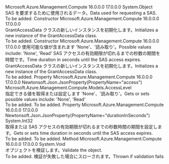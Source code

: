 <Type Name="GrantAccessData" FullName="Microsoft.Azure.Management.Compute.Models.GrantAccessData">
  <TypeSignature Language="C#" Value="public class GrantAccessData" />
  <TypeSignature Language="ILAsm" Value=".class public auto ansi beforefieldinit GrantAccessData extends System.Object" />
  <TypeSignature Language="DocId" Value="T:Microsoft.Azure.Management.Compute.Models.GrantAccessData" />
  <TypeSignature Language="VB.NET" Value="Public Class GrantAccessData" />
  <TypeSignature Language="F#" Value="type GrantAccessData = class" />
  <AssemblyInfo>
    <AssemblyName>Microsoft.Azure.Management.Compute</AssemblyName>
    <AssemblyVersion>16.0.0.0</AssemblyVersion>
    <AssemblyVersion>17.0.0.0</AssemblyVersion>
  </AssemblyInfo>
  <Base>
    <BaseTypeName>System.Object</BaseTypeName>
  </Base>
  <Interfaces />
  <Docs>
    <summary>
            <span data-ttu-id="eca08-101">SAS を要求するために使用されるデータ。</span><span class="sxs-lookup"><span data-stu-id="eca08-101">Data used for requesting a SAS.</span></span>
            </summary>
    <remarks>To be added.</remarks>
  </Docs>
  <Members>
    <Member MemberName=".ctor">
      <MemberSignature Language="C#" Value="public GrantAccessData ();" />
      <MemberSignature Language="ILAsm" Value=".method public hidebysig specialname rtspecialname instance void .ctor() cil managed" />
      <MemberSignature Language="DocId" Value="M:Microsoft.Azure.Management.Compute.Models.GrantAccessData.#ctor" />
      <MemberSignature Language="VB.NET" Value="Public Sub New ()" />
      <MemberType>Constructor</MemberType>
      <AssemblyInfo>
        <AssemblyName>Microsoft.Azure.Management.Compute</AssemblyName>
        <AssemblyVersion>16.0.0.0</AssemblyVersion>
        <AssemblyVersion>17.0.0.0</AssemblyVersion>
      </AssemblyInfo>
      <Parameters />
      <Docs>
        <summary>
            <span data-ttu-id="eca08-102">GrantAccessData クラスの新しいインスタンスを初期化します。</span><span class="sxs-lookup"><span data-stu-id="eca08-102">Initializes a new instance of the GrantAccessData class.</span></span>
            </summary>
        <remarks>To be added.</remarks>
      </Docs>
    </Member>
    <Member MemberName=".ctor">
      <MemberSignature Language="C#" Value="public GrantAccessData (Microsoft.Azure.Management.Compute.Models.AccessLevel access, int durationInSeconds);" />
      <MemberSignature Language="ILAsm" Value=".method public hidebysig specialname rtspecialname instance void .ctor(valuetype Microsoft.Azure.Management.Compute.Models.AccessLevel access, int32 durationInSeconds) cil managed" />
      <MemberSignature Language="DocId" Value="M:Microsoft.Azure.Management.Compute.Models.GrantAccessData.#ctor(Microsoft.Azure.Management.Compute.Models.AccessLevel,System.Int32)" />
      <MemberSignature Language="VB.NET" Value="Public Sub New (access As AccessLevel, durationInSeconds As Integer)" />
      <MemberSignature Language="F#" Value="new Microsoft.Azure.Management.Compute.Models.GrantAccessData : Microsoft.Azure.Management.Compute.Models.AccessLevel * int -&gt; Microsoft.Azure.Management.Compute.Models.GrantAccessData" Usage="new Microsoft.Azure.Management.Compute.Models.GrantAccessData (access, durationInSeconds)" />
      <MemberType>Constructor</MemberType>
      <AssemblyInfo>
        <AssemblyName>Microsoft.Azure.Management.Compute</AssemblyName>
        <AssemblyVersion>16.0.0.0</AssemblyVersion>
        <AssemblyVersion>17.0.0.0</AssemblyVersion>
      </AssemblyInfo>
      <Parameters>
        <Parameter Name="access" Type="Microsoft.Azure.Management.Compute.Models.AccessLevel" />
        <Parameter Name="durationInSeconds" Type="System.Int32" />
      </Parameters>
      <Docs>
        <param name="access"><span data-ttu-id="eca08-103">使用可能な値が含まれます 'None'、'読み取り'。</span><span class="sxs-lookup"><span data-stu-id="eca08-103">Possible values include: 'None', 'Read'</span></span></param>
        <param name="durationInSeconds"><span data-ttu-id="eca08-104">SAS アクセスの有効期限が切れるまでの秒数の期間を時間です。</span><span class="sxs-lookup"><span data-stu-id="eca08-104">Time duration in seconds until the SAS access expires.</span></span></param>
        <summary>
            <span data-ttu-id="eca08-105">GrantAccessData クラスの新しいインスタンスを初期化します。</span><span class="sxs-lookup"><span data-stu-id="eca08-105">Initializes a new instance of the GrantAccessData class.</span></span>
            </summary>
        <remarks>To be added.</remarks>
      </Docs>
    </Member>
    <Member MemberName="Access">
      <MemberSignature Language="C#" Value="public Microsoft.Azure.Management.Compute.Models.AccessLevel Access { get; set; }" />
      <MemberSignature Language="ILAsm" Value=".property instance valuetype Microsoft.Azure.Management.Compute.Models.AccessLevel Access" />
      <MemberSignature Language="DocId" Value="P:Microsoft.Azure.Management.Compute.Models.GrantAccessData.Access" />
      <MemberSignature Language="VB.NET" Value="Public Property Access As AccessLevel" />
      <MemberSignature Language="F#" Value="member this.Access : Microsoft.Azure.Management.Compute.Models.AccessLevel with get, set" Usage="Microsoft.Azure.Management.Compute.Models.GrantAccessData.Access" />
      <MemberType>Property</MemberType>
      <AssemblyInfo>
        <AssemblyName>Microsoft.Azure.Management.Compute</AssemblyName>
        <AssemblyVersion>16.0.0.0</AssemblyVersion>
        <AssemblyVersion>17.0.0.0</AssemblyVersion>
      </AssemblyInfo>
      <Attributes>
        <Attribute>
          <AttributeName>Newtonsoft.Json.JsonProperty(PropertyName="access")</AttributeName>
        </Attribute>
      </Attributes>
      <ReturnValue>
        <ReturnType>Microsoft.Azure.Management.Compute.Models.AccessLevel</ReturnType>
      </ReturnValue>
      <Docs>
        <summary>
            <span data-ttu-id="eca08-106">指定できる値を取得または設定します 'None'、'読み取り'。</span><span class="sxs-lookup"><span data-stu-id="eca08-106">Gets or sets possible values include: 'None', 'Read'</span></span>
            </summary>
        <value>To be added.</value>
        <remarks>To be added.</remarks>
      </Docs>
    </Member>
    <Member MemberName="DurationInSeconds">
      <MemberSignature Language="C#" Value="public int DurationInSeconds { get; set; }" />
      <MemberSignature Language="ILAsm" Value=".property instance int32 DurationInSeconds" />
      <MemberSignature Language="DocId" Value="P:Microsoft.Azure.Management.Compute.Models.GrantAccessData.DurationInSeconds" />
      <MemberSignature Language="VB.NET" Value="Public Property DurationInSeconds As Integer" />
      <MemberSignature Language="F#" Value="member this.DurationInSeconds : int with get, set" Usage="Microsoft.Azure.Management.Compute.Models.GrantAccessData.DurationInSeconds" />
      <MemberType>Property</MemberType>
      <AssemblyInfo>
        <AssemblyName>Microsoft.Azure.Management.Compute</AssemblyName>
        <AssemblyVersion>16.0.0.0</AssemblyVersion>
        <AssemblyVersion>17.0.0.0</AssemblyVersion>
      </AssemblyInfo>
      <Attributes>
        <Attribute>
          <AttributeName>Newtonsoft.Json.JsonProperty(PropertyName="durationInSeconds")</AttributeName>
        </Attribute>
      </Attributes>
      <ReturnValue>
        <ReturnType>System.Int32</ReturnType>
      </ReturnValue>
      <Docs>
        <summary>
            <span data-ttu-id="eca08-107">取得または SAS アクセスの有効期限が切れるまでの秒数時間の期間を設定します。</span><span class="sxs-lookup"><span data-stu-id="eca08-107">Gets or sets time duration in seconds until the SAS access expires.</span></span>
            </summary>
        <value>To be added.</value>
        <remarks>To be added.</remarks>
      </Docs>
    </Member>
    <Member MemberName="Validate">
      <MemberSignature Language="C#" Value="public virtual void Validate ();" />
      <MemberSignature Language="ILAsm" Value=".method public hidebysig newslot virtual instance void Validate() cil managed" />
      <MemberSignature Language="DocId" Value="M:Microsoft.Azure.Management.Compute.Models.GrantAccessData.Validate" />
      <MemberSignature Language="VB.NET" Value="Public Overridable Sub Validate ()" />
      <MemberSignature Language="F#" Value="abstract member Validate : unit -&gt; unit&#xA;override this.Validate : unit -&gt; unit" Usage="grantAccessData.Validate " />
      <MemberType>Method</MemberType>
      <AssemblyInfo>
        <AssemblyName>Microsoft.Azure.Management.Compute</AssemblyName>
        <AssemblyVersion>16.0.0.0</AssemblyVersion>
        <AssemblyVersion>17.0.0.0</AssemblyVersion>
      </AssemblyInfo>
      <ReturnValue>
        <ReturnType>System.Void</ReturnType>
      </ReturnValue>
      <Parameters />
      <Docs>
        <summary>
            <span data-ttu-id="eca08-108">オブジェクトを検証します。</span><span class="sxs-lookup"><span data-stu-id="eca08-108">Validate the object.</span></span>
            </summary>
        <remarks>To be added.</remarks>
        <exception cref="T:Microsoft.Rest.ValidationException">
            <span data-ttu-id="eca08-109">検証が失敗した場合にスローされます。</span><span class="sxs-lookup"><span data-stu-id="eca08-109">Thrown if validation fails</span></span>
            </exception>
      </Docs>
    </Member>
  </Members>
</Type>